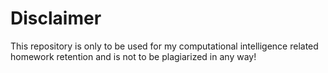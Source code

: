 # Disclaimer

This repository is only to be used for my computational intelligence related homework retention and is not to be plagiarized in any way!

